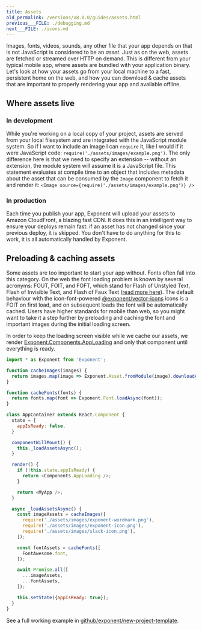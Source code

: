 ```yaml
---
title: Assets
old_permalink: /versions/v8.0.0/guides/assets.html
previous___FILE: ./debugging.md
next___FILE: ./icons.md
---
```


Images, fonts, videos, sounds, any other file that your app depends on that is not JavaScript is considered to be an _asset_. Just as on the web, assets are fetched or streamed over HTTP on demand. This is different from your typical mobile app, where assets are bundled with your application binary. Let's look at how your assets go from your local machine to a fast, persistent home on the web, and how you can download & cache assets that are important to properly rendering your app and available offline.

## Where assets live

### In development

While you're working on a local copy of your project, assets are served from your local filesystem and are integrated with the JavaScript module system. So if I want to include an image I can `require` it, like I would if it were JavaScript code: `require('./assets/images/example.png')`. The only difference here is that we need to specify an extension -- without an extension, the module system will assume it is a JavaScript file. This statement evaluates at compile time to an object that includes metadata about the asset that can be consumed by the `Image` component to fetch it and render it: `<Image source={require('./assets/images/example.png')} />`

### In production

Each time you publish your app, Exponent will upload your assets to Amazon CloudFront, a blazing fast CDN. It does this in an intelligent way to ensure your deploys remain fast: if an asset has not changed since your previous deploy, it is skipped. You don't have to do anything for this to work, it is all automatically handled by Exponent.

## Preloading & caching assets

Some assets are too important to start your app without. Fonts often fall into this category. On the web the font loading problem is known by several acronyms: FOUT, FOIT, and FOFT, which stand for Flash of Unstyled Text, Flash of Invisible Text, and Flash of Faux Text ([read more here](https://css-tricks.com/fout-foit-foft/)). The default behaviour with the icon-font-powered [@exponent/vector-icons](/versions/v8.0.0/guides/icons#icons) icons is a FOIT on first load, and on subsequent loads the font will be automatically cached. Users have higher standards for mobile than web, so you might want to take it a step further by preloading and caching the font and important images during the initial loading screen.

In order to keep the loading screen visible while we cache our assets, we render [Exponent.Components.AppLoading](/versions/v8.0.0/sdk/app-loading#app-loading) and only that component until everything is ready.

```javascript
import * as Exponent from 'Exponent';

function cacheImages(images) {
  return images.map(image => Exponent.Asset.fromModule(image).downloadAsync());
}

function cacheFonts(fonts) {
  return fonts.map(font => Exponent.Font.loadAsync(font));
}

class AppContainer extends React.Component {
  state = {
    appIsReady: false,
  }

  componentWillMount() {
    this._loadAssetsAsync();
  }

  render() {
    if (!this.state.appIsReady) {
      return <Components.AppLoading />;
    }

    return <MyApp />;
  }

  async _loadAssetsAsync() {
    const imageAssets = cacheImages([
      require('./assets/images/exponent-wordmark.png'),
      require('./assets/images/exponent-icon.png'),
      require('./assets/images/slack-icon.png'),
    ]);

    const fontAssets = cacheFonts([
      FontAwesome.font,
    ]);

    await Promise.all([
      ...imageAssets,
      ...fontAssets,
    ]);

    this.setState({appIsReady: true});
  }
}
```

See a full working example in [github/exponent/new-project-template](https://github.com/exponent/new-project-template/blob/9c5f99efa9afcbefdadefe752ea350cc378c0f0d/main.js).

